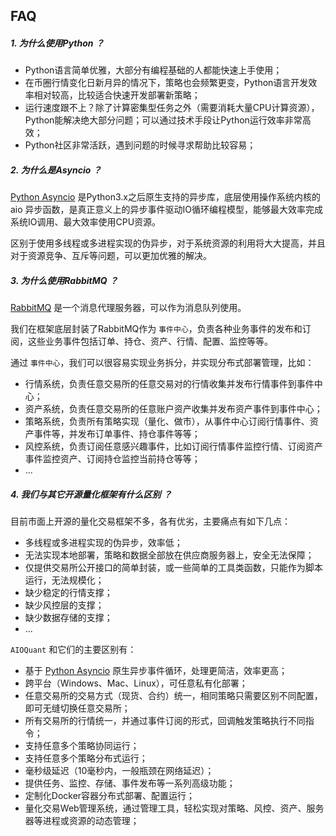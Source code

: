 ## FAQ


##### 1. 为什么使用Python ？

- Python语言简单优雅，大部分有编程基础的人都能快速上手使用；
- 在币圈行情变化日新月异的情况下，策略也会频繁更变，Python语言开发效率相对较高，比较适合快速开发部署新策略；
- 运行速度跟不上？除了计算密集型任务之外（需要消耗大量CPU计算资源），Python能解决绝大部分问题；可以通过技术手段让Python运行效率非常高效；
- Python社区非常活跃，遇到问题的时候寻求帮助比较容易；


##### 2. 为什么是Asyncio ？

[Python Asyncio](https://docs.python.org/3/library/asyncio.html) 是Python3.x之后原生支持的异步库，底层使用操作系统内核的aio
异步函数，是真正意义上的异步事件驱动IO循环编程模型，能够最大效率完成系统IO调用、最大效率使用CPU资源。

区别于使用多线程或多进程实现的伪异步，对于系统资源的利用将大大提高，并且对于资源竞争、互斥等问题，可以更加优雅的解决。


##### 3. 为什么使用RabbitMQ ？

[RabbitMQ](https://www.rabbitmq.com/) 是一个消息代理服务器，可以作为消息队列使用。

我们在框架底层封装了RabbitMQ作为 `事件中心`，负责各种业务事件的发布和订阅，这些业务事件包括订单、持仓、资产、行情、配置、监控等等。

通过 `事件中心`，我们可以很容易实现业务拆分，并实现分布式部署管理，比如：

- 行情系统，负责任意交易所的任意交易对的行情收集并发布行情事件到事件中心；
- 资产系统，负责任意交易所的任意账户资产收集并发布资产事件到事件中心；
- 策略系统，负责所有策略实现（量化、做市），从事件中心订阅行情事件、资产事件等，并发布订单事件、持仓事件等等；
- 风控系统，负责订阅任意感兴趣事件，比如订阅行情事件监控行情、订阅资产事件监控资产、订阅持仓监控当前持仓等等；
- ...


##### 4. 我们与其它开源量化框架有什么区别 ？

目前市面上开源的量化交易框架不多，各有优劣，主要痛点有如下几点：
- 多线程或多进程实现的伪异步，效率低；
- 无法实现本地部署，策略和数据全部放在供应商服务器上，安全无法保障；
- 仅提供交易所公开接口的简单封装，或一些简单的工具类函数，只能作为脚本运行，无法规模化；
- 缺少稳定的行情支撑；
- 缺少风控层的支撑；
- 缺少数据存储的支撑；
- ...

`AIOQuant` 和它们的主要区别有：
- 基于 [Python Asyncio](https://docs.python.org/3/library/asyncio.html) 原生异步事件循环，处理更简洁，效率更高；
- 跨平台（Windows、Mac、Linux），可任意私有化部署；
- 任意交易所的交易方式（现货、合约）统一，相同策略只需要区别不同配置，即可无缝切换任意交易所；
- 所有交易所的行情统一，并通过事件订阅的形式，回调触发策略执行不同指令；
- 支持任意多个策略协同运行；
- 支持任意多个策略分布式运行；
- 毫秒级延迟（10毫秒内，一般瓶颈在网络延迟）；
- 提供任务、监控、存储、事件发布等一系列高级功能；
- 定制化Docker容器分布式部署、配置运行；
- 量化交易Web管理系统，通过管理工具，轻松实现对策略、风控、资产、服务器等进程或资源的动态管理；
